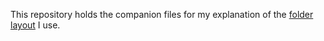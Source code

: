 This repository holds the companion files for my explanation of the [folder layout](https://doubleclickpreferred.com/tutorials/pc-setup/folder-layout.html) I use.